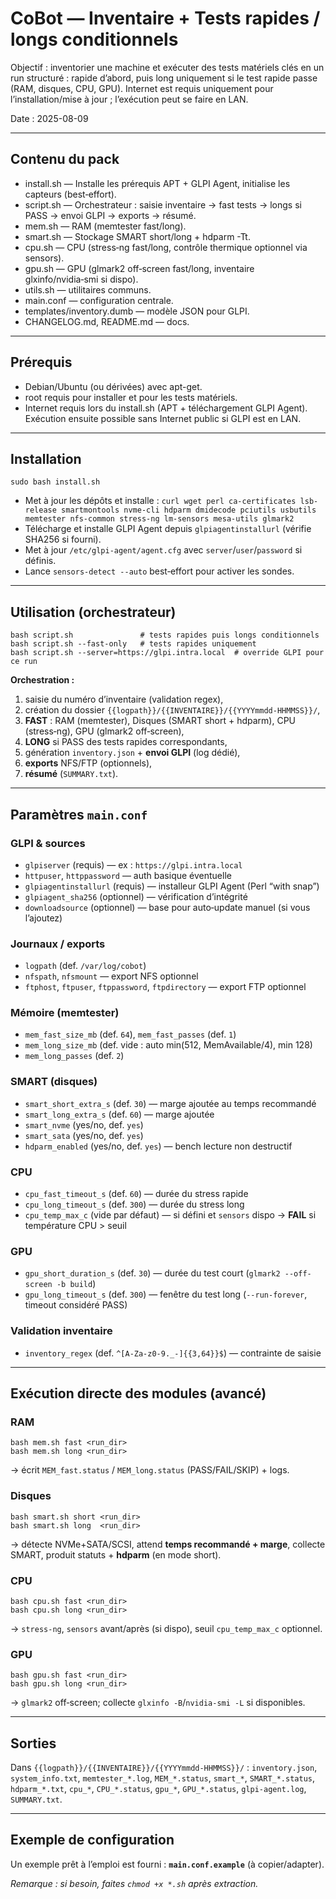 # CoBot — Inventaire + Tests rapides / longs conditionnels

Objectif : inventorier une machine et exécuter des tests matériels clés en un run structuré :
rapide d’abord, puis long uniquement si le test rapide passe (RAM, disques, CPU, GPU).
Internet est requis uniquement pour l’installation/mise à jour ; l’exécution peut se faire en LAN.

Date : 2025-08-09

---

## Contenu du pack
- install.sh — Installe les prérequis APT + GLPI Agent, initialise les capteurs (best‑effort).
- script.sh — Orchestrateur : saisie inventaire → fast tests → longs si PASS → envoi GLPI → exports → résumé.
- mem.sh — RAM (memtester fast/long).
- smart.sh — Stockage SMART short/long + hdparm -Tt.
- cpu.sh — CPU (stress‑ng fast/long, contrôle thermique optionnel via sensors).
- gpu.sh — GPU (glmark2 off‑screen fast/long, inventaire glxinfo/nvidia‑smi si dispo).
- utils.sh — utilitaires communs.
- main.conf — configuration centrale.
- templates/inventory.dumb — modèle JSON pour GLPI.
- CHANGELOG.md, README.md — docs.

---

## Prérequis
- Debian/Ubuntu (ou dérivées) avec apt-get.
- root requis pour installer et pour les tests matériels.
- Internet requis lors du install.sh (APT + téléchargement GLPI Agent). Exécution ensuite possible sans Internet public si GLPI est en LAN.

---

## Installation
```
sudo bash install.sh
```
- Met à jour les dépôts et installe :
  `curl wget perl ca-certificates lsb-release smartmontools nvme-cli hdparm dmidecode pciutils usbutils memtester nfs-common stress-ng lm-sensors mesa-utils glmark2`
- Télécharge et installe GLPI Agent depuis `glpiagentinstallurl` (vérifie SHA256 si fourni).
- Met à jour `/etc/glpi-agent/agent.cfg` avec `server`/`user`/`password` si définis.
- Lance `sensors-detect --auto` best‑effort pour activer les sondes.

---

## Utilisation (orchestrateur)
```
bash script.sh               # tests rapides puis longs conditionnels
bash script.sh --fast-only   # tests rapides uniquement
bash script.sh --server=https://glpi.intra.local  # override GLPI pour ce run
```
**Orchestration :**
1) saisie du numéro d’inventaire (validation regex),
2) création du dossier `{{logpath}}/{{INVENTAIRE}}/{{YYYYmmdd-HHMMSS}}/`,
3) **FAST** : RAM (memtester), Disques (SMART short + hdparm), CPU (stress‑ng), GPU (glmark2 off‑screen),
4) **LONG** si PASS des tests rapides correspondants,
5) génération `inventory.json` + **envoi GLPI** (log dédié),
6) **exports** NFS/FTP (optionnels),
7) **résumé** (`SUMMARY.txt`).

---

## Paramètres `main.conf`

### GLPI & sources
- `glpiserver` (requis) — ex : `https://glpi.intra.local`
- `httpuser`, `httppassword` — auth basique éventuelle
- `glpiagentinstallurl` (requis) — installeur GLPI Agent (Perl “with snap”)
- `glpiagent_sha256` (optionnel) — vérification d’intégrité
- `downloadsource` (optionnel) — base pour auto‑update manuel (si vous l’ajoutez)

### Journaux / exports
- `logpath` (def. `/var/log/cobot`)
- `nfspath`, `nfsmount` — export NFS optionnel
- `ftphost`, `ftpuser`, `ftppassword`, `ftpdirectory` — export FTP optionnel

### Mémoire (memtester)
- `mem_fast_size_mb` (def. `64`), `mem_fast_passes` (def. `1`)
- `mem_long_size_mb` (def. vide : auto min(512, MemAvailable/4), min 128)
- `mem_long_passes` (def. `2`)

### SMART (disques)
- `smart_short_extra_s` (def. `30`) — marge ajoutée au temps recommandé
- `smart_long_extra_s` (def. `60`) — marge ajoutée
- `smart_nvme` (yes/no, def. `yes`)
- `smart_sata` (yes/no, def. `yes`)
- `hdparm_enabled` (yes/no, def. `yes`) — bench lecture non destructif

### CPU
- `cpu_fast_timeout_s` (def. `60`) — durée du stress rapide
- `cpu_long_timeout_s` (def. `300`) — durée du stress long
- `cpu_temp_max_c` (vide par défaut) — si défini et `sensors` dispo → **FAIL** si température CPU > seuil

### GPU
- `gpu_short_duration_s` (def. `30`) — durée du test court (`glmark2 --off-screen -b build`)
- `gpu_long_timeout_s` (def. `300`) — fenêtre du test long (`--run-forever`, timeout considéré PASS)

### Validation inventaire
- `inventory_regex` (def. `^[A-Za-z0-9._-]{{3,64}}$`) — contrainte de saisie

---

## Exécution directe des modules (avancé)

### RAM
```
bash mem.sh fast <run_dir>
bash mem.sh long <run_dir>
```
→ écrit `MEM_fast.status` / `MEM_long.status` (PASS/FAIL/SKIP) + logs.

### Disques
```
bash smart.sh short <run_dir>
bash smart.sh long  <run_dir>
```
→ détecte NVMe+SATA/SCSI, attend **temps recommandé + marge**, collecte SMART, produit statuts + **hdparm** (en mode short).

### CPU
```
bash cpu.sh fast <run_dir>
bash cpu.sh long <run_dir>
```
→ `stress-ng`, `sensors` avant/après (si dispo), seuil `cpu_temp_max_c` optionnel.

### GPU
```
bash gpu.sh fast <run_dir>
bash gpu.sh long <run_dir>
```
→ `glmark2` off‑screen; collecte `glxinfo -B`/`nvidia-smi -L` si disponibles.

---

## Sorties
Dans `{{logpath}}/{{INVENTAIRE}}/{{YYYYmmdd-HHMMSS}}/` :
`inventory.json`, `system_info.txt`, `memtester_*.log`, `MEM_*.status`, `smart_*`, `SMART_*.status`, `hdparm_*.txt`, `cpu_*`, `CPU_*.status`, `gpu_*`, `GPU_*.status`, `glpi-agent.log`, `SUMMARY.txt`.

---

## Exemple de configuration
Un exemple prêt à l’emploi est fourni : **`main.conf.example`** (à copier/adapter).

_Remarque : si besoin, faites `chmod +x *.sh` après extraction._
